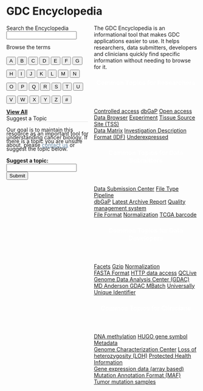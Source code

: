 # GDC Encyclopedia
<link rel="stylesheet" type="text/css" href="encyclopedia.css">
<div style="display: flex; flex-direction: column"; class="encyclopedia-container">
    <div style="display: flex; flex direction column;" class = "encyclopedia-main">
        <div style="display: flex; flex-direction: column;" class="encyclopedia-menu">
            <div class="side-box">
                <span class="side-box-title">Search the Encyclopedia<br>
                <input type="text" style="margin-bottom: 12px;" class="side-box-input encyclopedia-search">
                </span>
                <span class="side-box-title">Browse the terms</span>
                <br>
                <div style="line-height: 34px; margin-top: 10px; margin-bottom: 7px">
                    <button class='term-button link-button' id="A-button">A</button>
                    <button class='term-button link-button' id="B-button">B</button>
                    <button class='term-button link-button' id="C-button">C</button>
                    <button class='term-button link-button' id="D-button">D</button>
                    <button class='term-button link-button' id="E-button">E</button>
                    <button class='term-button link-button' id="F-button">F</button>
                    <button class='term-button link-button' id="G-button">G</button>
                    <button class='term-button link-button' id="H-button">H</button>
                    <button class='term-button link-button' id="I-button">I</button>
                    <button class='term-button link-button' id="J-button">J</button>
                    <button class='term-button link-button' id="K-button">K</button>
                    <button class='term-button link-button' id="L-button">L</button>
                    <button class='term-button link-button' id="M-button">M</button>
                    <button class='term-button link-button' id="N-button">N</button>
                    <button class='term-button link-button' id="O-button">O</button>
                    <button class='term-button link-button' id="P-button">P</button>
                    <button class='term-button link-button' id="Q-button">Q</button>
                    <button class='term-button link-button' id="R-button">R</button>
                    <button class='term-button link-button' id="S-button">S</button>
                    <button class='term-button link-button' id="T-button">T</button>
                    <button class='term-button link-button' id="U-button">U</button>
                    <button class='term-button link-button' id="V-button">V</button>
                    <button class='term-button link-button' id="W-button">W</button>
                    <button class='term-button link-button' id="X-button">X</button>
                    <button class='term-button link-button' id="Y-button">Y</button>
                    <button class='term-button link-button' id="Z-button">Z</button>
                    <button class='term-button link-button' id="NUM-button">#</button>
                </div>
                <a style="font-weight: bold" class="side-box-text" id="view-all-link" href="#">View All</a> 
            </div>
            <div class="side-box">
                <span class="side-box-title" style="padding-right: 108px; border-bottom: 1px solid #e5e5e5;">Suggest a Topic</span>
                <br>
                <br>
                <span class="side-box-text" style="line-height: 10px;">Our goal is to maintain this resource as an important tool for understanding cancer biology. If there is
                    a topic you are unsure about, please
                    <a href="" style="color: #6385a2"> contact us</a> or suggest the topic below.
                </span> 
                <br>
                <br>
                <span class="side-box-text" style="font-weight: bold">Suggest a topic:</span>
                <input type="text" class="side-box-input topic-suggest">
                <button class="topic-submit-button">Submit</button>
            </div>
        </div>
        <div class="encyclopedia-content" style="margin-left: 10px;">
            <div>
                The GDC Encyclopedia is an informational tool that makes GDC applications easier to use. It helps researchers, data submitters, developers and clinicians quickly find specific information without needing to browse for it.
            </div>    
            <div id = "encyc-table" style="color: white">
                <header id = "encyc-table-header">
                    <h3>Common Topics for Researchers</h3>
                </header>
                <div id="encyc-table-content">
                    <span>
                        <a href="">Controlled access</a>
                    </span>
                    <span>
                        <a href="">dbGaP</a>
                    </span>
                    <span>
                        <a href="">Open access</a>
                    </span>
                </div>
                <div id="encyc-table-content">
                    <span>
                        <a href="">Data Browser</a>
                    </span>
                    <span>
                        <a href="">Experiment</a>
                    </span>
                    <span>
                        <a href="">Tissue Source Site (TSS)</a>
                    </span>
                </div>
                <div id="encyc-table-content">
                    <span>
                        <a href="">Data Matrix</a>
                    </span>
                    <span>
                        <a href="">Investigation Description Format (IDF)</a>
                    </span>
                    <span>
                        <a href="">Underexpressed</a>
                    </span>
                </div>
            </div>
            <div id = "encyc-table" style="color: white">
                <header id = "encyc-table-header">
                    <h3>Common Topics for Data Submitters</h3>
                </header>
                <div id="encyc-table-content">
                    <span>
                        <a href="">Data Submission Center</a>
                    </span>
                    <span>
                        <a href="">File Type</a>
                    </span>
                    <span>
                        <a href="">Pipeline</a>
                    </span>
                </div>
                <div id="encyc-table-content">
                    <span>
                        <a href="">dbGaP</a>
                    </span>
                    <span>
                        <a href="">Latest Archive Report</a>
                    </span>
                    <span>
                        <a href="">Quality management system</a>
                    </span>
                </div>
                <div id="encyc-table-content">
                    <span>
                        <a href="">File Format</a>
                    </span>
                    <span>
                        <a href="">Normalization</a>
                    </span>
                    <span>
                        <a href="">TCGA barcode</a>
                    </span>
                </div>
            </div>
            <div id = "encyc-table" style="color: white">
                <header id = "encyc-table-header">
                    <h3>Common Topics for Data Developers</h3>
                </header>
                <div id="encyc-table-content">
                    <span>
                        <a href="">Facets</a>
                    </span>
                    <span>
                        <a href="">Gzip</a>
                    </span>
                    <span>
                        <a href="">Normalization</a>
                    </span>
                </div>
                <div id="encyc-table-content">
                    <span>
                        <a href="">FASTA Format</a>
                    </span>
                    <span>
                        <a href="">HTTP data access</a>
                    </span>
                    <span>
                        <a href="">QCLive</a>
                    </span>
                </div>
                <div id="encyc-table-content">
                    <span>
                        <a href="">Genome Data Analysis Center (GDAC)</a>
                    </span>
                    <span>
                        <a href="">MD Anderson GDAC MBatch</a>
                    </span>
                    <span>
                        <a href="">Universally Unique Identifier</a>
                    </span>
                </div>
            </div>
            <div id = "encyc-table" style="color: white">
                <header id = "encyc-table-header">
                    <h3>Common Topics for Clinicians</h3>
                </header>
                <div id="encyc-table-content">
                    <span>
                        <a href="">DNA methylation</a>
                    </span>
                    <span>
                        <a href="">HUGO gene symbol</a>
                    </span>
                    <span>
                        <a href="">Metadata</a>
                    </span>
                </div>
                <div id="encyc-table-content">
                    <span>
                        <a href="">Genome Characterization Center</a>
                    </span>
                    <span>
                        <a href="">Loss of heterozygosity (LOH)</a>
                    </span>
                    <span>
                        <a href="">Protected Health Information</a>
                    </span>
                </div>
                <div id="encyc-table-content">
                    <span>
                        <a href="">Gene expression data (array based)</a>
                    </span>
                    <span>
                        <a href="">Mutation Annotation Format (MAF)</a>
                    </span>
                    <span>
                        <a href="">Tumor mutation samples</a>
                    </span>
                </div>
            </div>
        </div>
    </div>
</div>